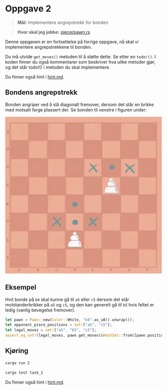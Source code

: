 # Oppgave 2
> **Mål:** Implementere angrepstrekk for bonden

> **Hvor skal jeg jobbe:** [piece/pawn.rs](piece/pawn.rs)

Denne oppgaven er en fortsettelse på forrige oppgave, nå skal vi implementere angrepstrekkene til
bonden.

Du må utvide `get_moves()` metoden til å støtte dette. Se etter en `todo!()`. I koden finner du også kommentarer som 
beskriver hva ulike metoder gjør, og det står todo!() i metoden du skal implementere.

Du finner også hint i [hint.md](./hint.md).

## Bondens angrepstrekk
Bonden angriper ved å slå diagonalt fremover, dersom det står en brikke med motsatt farge plassert der. Se bonden 
til venstre i figuren under:

![Bondetrekk](../../images/moves/pawn.gif)

## Eksempel
Hvit bonde på `b4` skal kunne gå til `a5` eller `c5` dersom det står motstanderbrikker på `a5` og `c5`, og den kan 
generelt gå til `b5` hvis feltet er ledig (vanlig bevegelse fremover).

```rust
let pawn = Pawn::new(Color::White, "b4".as_u8().unwrap());
let opponent_piece_positions = set!["a5", "c5"];
let legal_moves = set!["a5", "b5", "c5"];
assert_eq_set!(legal_moves, pawn.get_moves(&HashSet::from([pawn.position]), &opponent_piece_positions));
```

## Kjøring
```bash
cargo run 2
```
```bash
cargo test task_2
```

Du finner også hint i [hint.md](./hint.md).